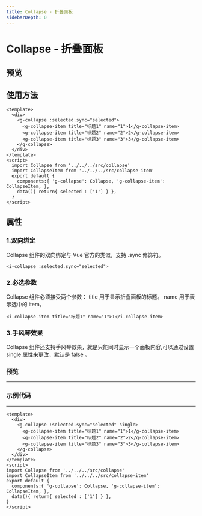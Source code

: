 ```yaml
---
title: Collapse - 折叠面板
sidebarDepth: 0
---
```

# Collapse - 折叠面板

## 预览

<ClientOnly>
  <collapse-demos></collapse-demos>
</ClientOnly>

## 使用方法

``` vue
<template>
  <div>
    <g-collapse :selected.sync="selected">
      <g-collapse-item title="标题1" name="1">1</g-collapse-item>
      <g-collapse-item title="标题2" name="2">2</g-collapse-item>
      <g-collapse-item title="标题3" name="3">3</g-collapse-item>
    </g-collapse>
  </div>
</template>
<script>
  import Collapse from '../../../src/collapse'
  import CollapseItem from '../../../src/collapse-item'
  export default {
    components:{ 'g-collapse': Collapse, 'g-collapse-item': CollapseItem, },
    data(){ return{ selected : ['1'] } },
  }
</script>
```
## 属性

### 1.双向绑定
Collapse 组件的双向绑定与 Vue 官方的类似，支持 .sync 修饰符。

`<i-collapse :selected.sync="selected">`

### 2.必选参数
Collapse 组件必须接受两个参数： title 用于显示折叠面板的标题。 name 用于表示选中的 item。

`<i-collapse-item title="标题1" name="1">1</i-collapse-item>`

### 3.手风琴效果
Collapse 组件还支持手风琴效果，就是只能同时显示一个面板内容,可以通过设置 single 属性来更改，默认是 false 。

### 预览
---
<ClientOnly>
  <collapse-demos2></collapse-demos2>
</ClientOnly>

### 示例代码
---
```vue
<template>
  <div>
    <g-collapse :selected.sync="selected" single>
      <g-collapse-item title="标题1" name="1">1</g-collapse-item>
      <g-collapse-item title="标题2" name="2">2</g-collapse-item>
      <g-collapse-item title="标题3" name="3">3</g-collapse-item>
    </g-collapse>
  </div>
</template>
<script>
import Collapse from '../../../src/collapse'
import CollapseItem from '../../../src/collapse-item'
export default {
  components:{ 'g-collapse': Collapse, 'g-collapse-item': CollapseItem, },
  data(){ return{ selected : ['1'] } },
}
</script>

```
